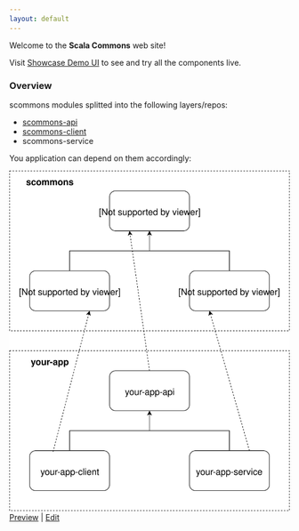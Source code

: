 ```yaml
---
layout: default
---
```


Welcome to the **Scala Commons** web site!

Visit [Showcase Demo UI](https://scommons.org/scommons-showcase/) to see and try all the components live.

### Overview

scommons modules splitted into the following layers/repos:

- [scommons-api](https://scommons.org/scommons-api)
- [scommons-client](https://scommons.org/scommons-client)
- scommons-service

You application can depend on them accordingly:

![Overview](drawio/overview.svg)
[Preview](https://www.draw.io/?chrome=0&lightbox=1&url=https%3A%2F%2Fraw.githubusercontent.com%2Fscommons%2Fscommons.github.io%2Fmaster%2Fdrawio%2Foverview.svg%3Ft%3D0) | [Edit](https://www.draw.io/?title=overview.svg&url=https%3A%2F%2Fraw.githubusercontent.com%2Fscommons%2Fscommons.github.io%2Fmaster%2Fdrawio%2Foverview.svg%3Ft%3D0)

